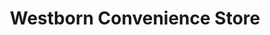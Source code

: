 ---
title: "Westborn Convenience Store"
url: /dearborn/westborn-convenience-store/
shop: convenience
---